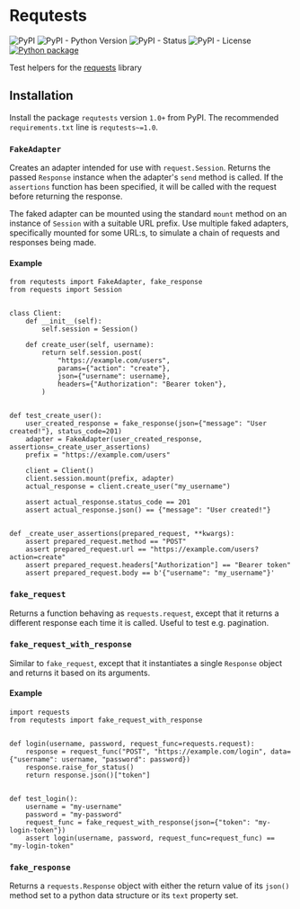 # Requtests

![PyPI](https://img.shields.io/pypi/v/requtests)
![PyPI - Python Version](https://img.shields.io/pypi/pyversions/requtests)
![PyPI - Status](https://img.shields.io/pypi/status/requtests)
![PyPI - License](https://img.shields.io/pypi/l/requtests)
[![Python package](https://github.com/funnel-io/requtests/actions/workflows/python-package.yml/badge.svg)](https://github.com/funnel-io/requtests/actions/workflows/python-package.yml)

Test helpers for the [requests](https://docs.python-requests.org) library

## Installation

Install the package `requtests` version `1.0+` from PyPI.
The recommended `requirements.txt` line is `requtests~=1.0`.

### `FakeAdapter`

Creates an adapter intended for use with `request.Session`.
Returns the passed `Response` instance when the adapter's `send` method is called. If the `assertions` function has been specified, it will be called with the request before returning the response.

The faked adapter can be mounted using the standard `mount` method on an instance of `Session` with a suitable URL prefix. Use multiple faked adapters, specifically mounted for some URL:s, to simulate a chain of requests and responses being made.

#### Example

```python3
from requtests import FakeAdapter, fake_response
from requests import Session


class Client:
    def __init__(self):
        self.session = Session()

    def create_user(self, username):
        return self.session.post(
            "https://example.com/users",
            params={"action": "create"},
            json={"username": username},
            headers={"Authorization": "Bearer token"},
        )


def test_create_user():
    user_created_response = fake_response(json={"message": "User created!"}, status_code=201)
    adapter = FakeAdapter(user_created_response, assertions=_create_user_assertions)
    prefix = "https://example.com/users"
    
    client = Client()
    client.session.mount(prefix, adapter)
    actual_response = client.create_user("my_username")

    assert actual_response.status_code == 201
    assert actual_response.json() == {"message": "User created!"}


def _create_user_assertions(prepared_request, **kwargs):
    assert prepared_request.method == "POST"
    assert prepared_request.url == "https://example.com/users?action=create"
    assert prepared_request.headers["Authorization"] == "Bearer token"
    assert prepared_request.body == b'{"username": "my_username"}'
```

### `fake_request`

Returns a function behaving as `requests.request`, except that it returns a different response each time it is called. Useful to test e.g. pagination.

### `fake_request_with_response`

Similar to `fake_request`, except that it instantiates a single `Response` object and returns it based on its arguments.

#### Example

```python3
import requests
from requtests import fake_request_with_response


def login(username, password, request_func=requests.request):
    response = request_func("POST", "https://example.com/login", data={"username": username, "password": password})
    response.raise_for_status()
    return response.json()["token"]


def test_login():
    username = "my-username"
    password = "my-password"
    request_func = fake_request_with_response(json={"token": "my-login-token"})
    assert login(username, password, request_func=request_func) == "my-login-token"

```

### `fake_response`

Returns a `requests.Response` object with either the return value of its `json()` method set to a python data structure or its `text` property set.